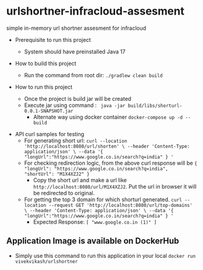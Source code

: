 # urlshortner-infracloud-assesment
simple in-memory url shortner assesment for infracloud

- Prerequisite to run this project 
  - System should have preinstalled Java 17

- How to build this project 
  - Run the command from root dir: `./gradlew clean build`

- How to run this project
  - Once the project is build jar will be created
  - Execute jar using command : `
   java -jar build/libs/shorturl-0.0.1-SNAPSHOT.jar`
    - Alternate way using docker container
    `docker-compose up -d --build`

* API curl samples for testing 
  * For generating short url:
  `curl --location 'http://localhost:8080/url/shorten' \
--header 'Content-Type: application/json' \
--data '{
    "longUrl":"https://www.google.co.in/search?q=india"
}
'
`
  * For checking redirection logic, from the above curl response will be 
  `{
    "longUrl": "https://www.google.co.in/search?q=india",
    "shortUrl": "M1X4XZJ2"
}`
    * Copy the short url and make a url like `http://localhost:8080/url/M1X4XZJ2`. Put the url in browser it will be redirected to original.
  * For getting the top 3 domain for which shorturl generated.
    `curl --location --request GET 'http://localhost:8080/url/top-domains' \
--header 'Content-Type: application/json' \
--data '{
    "longUrl":"https://www.google.co.in/search?q=india"
}
'`
    * Expected Response: `[
    "www.google.co.in (1)"
]`

## Application Image is available on DockerHub
  * Simply use this command to run this application in your local
    `docker run vivekvikash/urlshortner`
